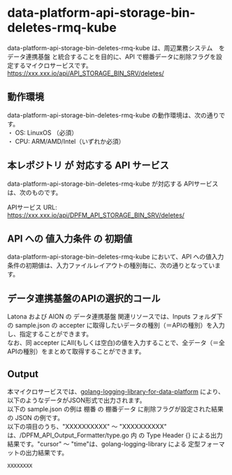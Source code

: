 # data-platform-api-storage-bin-deletes-rmq-kube

data-platform-api-storage-bin-deletes-rmq-kube は、周辺業務システム　を データ連携基盤 と統合することを目的に、API で棚番データに削除フラグを設定するマイクロサービスです。  
https://xxx.xxx.io/api/API_STORAGE_BIN_SRV/deletes/

## 動作環境
data-platform-api-storage-bin-deletes-rmq-kube の動作環境は、次の通りです。  
・ OS: LinuxOS （必須）  
・ CPU: ARM/AMD/Intel（いずれか必須）  

## 本レポジトリ が 対応する API サービス
data-platform-api-storage-bin-deletes-rmq-kube が対応する APIサービス は、次のものです。

APIサービス URL: https://xxx.xxx.io/api/DPFM_API_STORAGE_BIN_SRV/deletes/

## API への 値入力条件 の 初期値
data-platform-api-storage-bin-deletes-rmq-kube において、API への値入力条件の初期値は、入力ファイルレイアウトの種別毎に、次の通りとなっています。  

## データ連携基盤のAPIの選択的コール

Latona および AION の データ連携基盤 関連リソースでは、Inputs フォルダ下の sample.json の accepter に取得したいデータの種別（＝APIの種別）を入力し、指定することができます。  
なお、同 accepter にAll(もしくは空白)の値を入力することで、全データ（＝全APIの種別）をまとめて取得することができます。  

## Output  
本マイクロサービスでは、[golang-logging-library-for-data-platform](https://github.com/latonaio/golang-logging-library-for-data-platform) により、以下のようなデータがJSON形式で出力されます。  
以下の sample.json の例は 棚番 の 棚番データ に削除フラグが設定された結果の JSON の例です。  
以下の項目のうち、"XXXXXXXXXX" ～ "XXXXXXXXXX" は、/DPFM_API_Output_Formatter/type.go 内 の Type Header {} による出力結果です。"cursor" ～ "time"は、golang-logging-library による 定型フォーマットの出力結果です。  

```
XXXXXXXX
```
